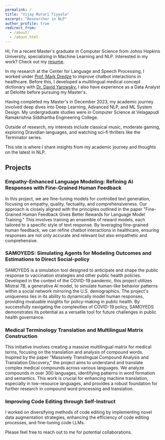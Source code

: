 ```yaml
---
permalink: /
title: "Vijay Murari Tiyyala"
excerpt: "Researcher in NLP"
author_profile: true
redirect_from: 
  - /about/
  - /about.html
---
```


Hi, I'm a recent Master's graduate in Computer Science from Johns Hopkins University, specializing in Machine Learning and NLP. Interested in my work? Check out my [resume](/files/VijayMurariTiyyala_Resume.pdf).

In my research at the Center for Language and Speech Processing, I worked under [Prof. Mark Dredze](https://www.cs.jhu.edu/~mdredze/) to improve chatbot interactions in healthcare. Before this, I developed a multilingual medical concept dictionary with [Dr. David Yarowsky.](https://www.cs.jhu.edu/~yarowsky/) I also have experience as a Data Analyst at Deloitte before pursuing my Master's.

Having completed my Master's in December 2023, my academic journey involved deep dives into Deep Learning, Advanced NLP, and ML System Design. My undergraduate studies were in Computer Science at Velagapudi Ramakrishna Siddhartha Engineering College.

Outside of research, my interests include classical music, moderate gaming, exploring Dravidian languages, and watching sci-fi thrillers like the Terminator series.

This site is where I share insights from my academic journey and thoughts on the latest in NLP.

## Projects 

### Empathy-Enhanced Language Modeling: Refining AI Responses with Fine-Grained Human Feedback
In this project, we are fine-tuning models for controlled text generation, focusing on empathy, quality, factuality, and comprehensiveness. Our approach is closely aligned with the principles outlined in the paper "Fine-Grained Human Feedback Gives Better Rewards for Language Model Training." This involves training an ensemble of reward models, each tailored to a specific style of text response. By leveraging fine-grained human feedback, we can refine chatbot interactions in healthcare, ensuring responses are not only accurate and relevant but also empathetic and comprehensive.

### SAMOYEDS: Simulating Agents for Modeling Outcomes and Estimations to Direct Social-policy
SAMOYEDS is a simulation tool designed to anticipate and shape the public response to vaccination strategies and other public health policies. Developed in the context of the COVID-19 pandemic, this project utilizes Mistral 7B, a generative AI model, to simulate human-like behavior patterns within a social network mirroring the U.S. demographics. The project's uniqueness lies in its ability to dynamically model human responses, providing invaluable insights for policy-making in public health. By successfully navigating the complexities of COVID-19 policy, SAMOYEDS demonstrates its potential as a versatile tool for future challenges in public health governance.

### Medical Terminology Translation and Multilingual Matrix Construction
This initiative involves creating a massive multilingual matrix for medical terms, focusing on the translation and analysis of compound words. Inspired by the paper "Massively Translingual Compound Analysis and Translation Discovery," the project aims to understand and translate complex medical compounds across various languages. We analyze compounds in over 300 languages, identifying patterns in word formation and semantics. This work is crucial for enhancing machine translation, especially in low-resource languages, and provides a robust foundation for further research in compound word processing and translation.

### Improving Code Editing through Self-Instruct
I worked on diversifying methods of code editing by implementing novel data augmentation strategies, enhancing the efficiency of code editing processes, and fine-tuning code LLMs.

Please feel free to reach out to me for potential collaborations.
